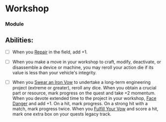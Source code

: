 # Workshop
### Module


## Abilities:
- [ ] When you [Repair](Repair.md) in the field, add +1.

- [ ] When you make a move in your workshop to craft, modify, deactivate, or disassemble a device or machine, you may reroll your action die if its value is less than your vehicle's integrity.

- [ ] When you [Swear an Iron Vow](Swear_an_Iron_Vow.md) to undertake a long-term engineering project (extreme or greater), reroll any dice. When you obtain a crucial part or resource, mark progress on the quest and take +2 momentum. When you devote extended time to the project in your workshop, [Face Danger](40_Mechanics/Moves/Adventure/Face_Danger.md) and add +1. On a hit, mark progress. On a strong hit with a match, mark progress twice. When you [Fulfill Your Vow](Fulfill_Your_Vow.md) and score a hit, mark one extra box on your quests legacy track.

